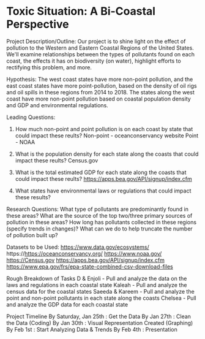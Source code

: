 # Toxic Situation: A Bi-Coastal Perspective

Project Description/Outline: Our project is to shine light on the effect of pollution to the Western and Eastern Coastal Regions of the United States. We'll examine relationships between the types of pollutants found on each coast, the effects it has on biodiversity (on water), highlight efforts to rectifying this problem, and more.

Hypothesis:
The west coast states have more non-point pollution, and the east coast states have more point-pollution, based on the density of oil rigs and oil spills in these regions from 2014 to 2018. The states along the west coast have more non-point pollution based on coastal population density and GDP and environmental regulations.

Leading Questions:
1.  How much non-point and point pollution is on each coast by state that could impact these reults?
	Non-point - oceanconservancy website
	Point - NOAA

2.  What is the population density for each state along the coasts that could impact these reults?
	Census.gov

3.  What is the total estimated GDP for each state along the coasts that could impact these reults?
	https://apps.bea.gov/API/signup/index.cfm

4.  What states have environmental laws or regulations that could impact these results?


Research Questions: What type of pollutants are predominantly found in these areas? What are the source of the top two/three primary sources of pollution in these areas? How long has pollutants collected in these regions (specify trends in changes)? What can we do to help truncate the number of pollution built up?

Datasets to be Used: 
https://www.data.gov/ecosystems/
https://https://oceanconservancy.org/
https://www.noaa.gov/
https://Census.gov
https://apps.bea.gov/API/signup/index.cfm
https://www.epa.gov/frs/epa-state-combined-csv-download-files


Rough Breakdown of Tasks
D  & Enjoli - Pull and analyze the data on the laws and regulations in each coastal state
Kaleah - Pull and analyze the census data for the coastal states
Saeeda & Kareem - Pull and analyze the point and non-point pollutants in each state along the coasts
Chelsea - Pull and analyze the GDP data for each coastal state

Project Timeline
By Saturday, Jan 25th : Get the Data
By Jan 27th : Clean the Data (Coding)
By Jan 30th : Visual Representation Created (Graphing)
By Feb 1st : Start Analyzing Data & Trends
By Feb 4th : Presentation


